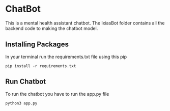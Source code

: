 # ChatBot
This is a mental health assistant chatbot. The IxiasBot folder contains all the backend code to making the chatbot model.

## Installing Packages

In your terminal run the requirements.txt file using this pip

```
pip install -r requirements.txt
```

## Run Chatbot
To run the chatbot you have to run the app.py file

```
python3 app.py
```
